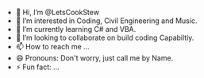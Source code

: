 - 👋 Hi, I’m @LetsCookStew
- 👀 I’m interested in Coding, Civil Engineering and Music.
- 🌱 I’m currently learning C# and VBA.
- 💞️ I’m looking to collaborate on build coding Capabiltiy.
- 📫 How to reach me ...
- 😄 Pronouns: Don't worry, just call me by Name.
- ⚡ Fun fact: ...

<!---
LetsCookStew/LetsCookStew is a ✨ special ✨ repository because its `README.md` (this file) appears on your GitHub profile.
You can click the Preview link to take a look at your changes.
--->
